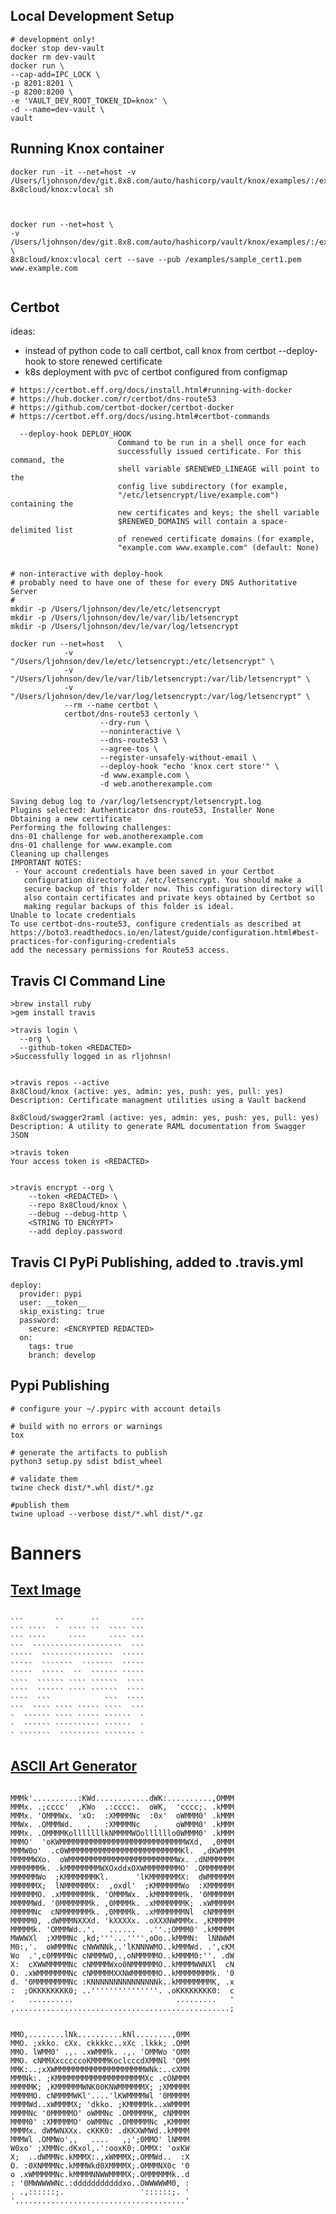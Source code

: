 
## Local Development Setup

```shell script
# development only!
docker stop dev-vault
docker rm dev-vault
docker run \
--cap-add=IPC_LOCK \
-p 8201:8201 \
-p 8200:8200 \
-e 'VAULT_DEV_ROOT_TOKEN_ID=knox' \
-d --name=dev-vault \
vault

```

## Running Knox container

```shell script
docker run -it --net=host -v /Users/ljohnson/dev/git.8x8.com/auto/hashicorp/vault/knox/examples/:/examples 8x8cloud/knox:vlocal sh



docker run --net=host \
-v /Users/ljohnson/dev/git.8x8.com/auto/hashicorp/vault/knox/examples/:/examples \
8x8cloud/knox:vlocal cert --save --pub /examples/sample_cert1.pem www.example.com


```


## Certbot

ideas:

* instead of python code to call certbot, call knox from certbot --deploy-hook to store renewed certificate
* k8s deployment with pvc of certbot configured from configmap 

```
# https://certbot.eff.org/docs/install.html#running-with-docker
# https://hub.docker.com/r/certbot/dns-route53
# https://github.com/certbot-docker/certbot-docker
# https://certbot.eff.org/docs/using.html#certbot-commands

  --deploy-hook DEPLOY_HOOK
                        Command to be run in a shell once for each
                        successfully issued certificate. For this command, the
                        shell variable $RENEWED_LINEAGE will point to the
                        config live subdirectory (for example,
                        "/etc/letsencrypt/live/example.com") containing the
                        new certificates and keys; the shell variable
                        $RENEWED_DOMAINS will contain a space-delimited list
                        of renewed certificate domains (for example,
                        "example.com www.example.com" (default: None)


# non-interactive with deploy-hook
# probably need to have one of these for every DNS Authoritative Server
#
mkdir -p /Users/ljohnson/dev/le/etc/letsencrypt
mkdir -p /Users/ljohnson/dev/le/var/lib/letsencrypt
mkdir -p /Users/ljohnson/dev/le/var/log/letsencrypt

docker run --net=host   \
            -v "/Users/ljohnson/dev/le/etc/letsencrypt:/etc/letsencrypt" \
            -v "/Users/ljohnson/dev/le/var/lib/letsencrypt:/var/lib/letsencrypt" \
            -v "/Users/ljohnson/dev/le/var/log/letsencrypt:/var/log/letsencrypt" \
            --rm --name certbot \
            certbot/dns-route53 certonly \
            		--dry-run \
            		--noninteractive \
            		--dns-route53 \
            		--agree-tos \
            		--register-unsafely-without-email \
            		--deploy-hook "echo 'knox cert store'" \
            		-d www.example.com \
            		-d web.anotherexample.com
        
Saving debug log to /var/log/letsencrypt/letsencrypt.log
Plugins selected: Authenticator dns-route53, Installer None
Obtaining a new certificate
Performing the following challenges:
dns-01 challenge for web.anotherexample.com
dns-01 challenge for www.example.com
Cleaning up challenges
IMPORTANT NOTES:
 - Your account credentials have been saved in your Certbot
   configuration directory at /etc/letsencrypt. You should make a
   secure backup of this folder now. This configuration directory will
   also contain certificates and private keys obtained by Certbot so
   making regular backups of this folder is ideal.
Unable to locate credentials
To use certbot-dns-route53, configure credentials as described at 
https://boto3.readthedocs.io/en/latest/guide/configuration.html#best-practices-for-configuring-credentials 
add the necessary permissions for Route53 access.

```




## Travis CI Command Line

```
>brew install ruby
>gem install travis

>travis login \
  --org \
  --github-token <REDACTED>
>Successfully logged in as rljohnsn!
 

>travis repos --active
8x8Cloud/knox (active: yes, admin: yes, push: yes, pull: yes)
Description: Certificate managment utilities using a Vault backend

8x8Cloud/swagger2raml (active: yes, admin: yes, push: yes, pull: yes)
Description: A utility to generate RAML documentation from Swagger JSON

>travis token
Your access token is <REDACTED>


>travis encrypt --org \
	--token <REDACTED> \
	--repo 8x8Cloud/knox \
	--debug --debug-http \
	<STRING TO ENCRYPT>
	--add deploy.password

```

## Travis CI PyPi Publishing, added to .travis.yml

```
deploy:
  provider: pypi
  user: __token__
  skip_existing: true
  password:
    secure: <ENCRYPTED REDACTED>
  on:
    tags: true
    branch: develop
```


## Pypi Publishing

```
# configure your ~/.pypirc with account details

# build with no errors or warnings
tox

# generate the artifacts to publish
python3 setup.py sdist bdist_wheel

# validate them
twine check dist/*.whl dist/*.gz

#publish them
twine upload --verbose dist/*.whl dist/*.gz
```













# Banners


## [Text Image](https://www.text-image.com/convert/pic2ascii.cgi)

```

```       ``      ``       ```
``` ````  `  ```` ``  ```` ```
``` ````     ````     ```` ```
```  ````````````````````  ```
`````  ````````````````  `````
`````  ```````  ```````  `````
`````  `````  ``  `````` `````
````  `````` ```` ``````  ````
````  `````` ```` ``````  ````
````  ```            ```  ````
```  ```` ```` ````` ````  ```
`  `````` ```` ````` ``````  `
`  `````` `````````` ``````  `
` ```````  ````````` ``````` `

```

## [ASCII Art Generator](https://www.ascii-art-generator.org/)

```

MMMk'..........:KWd............dWK:..........,OMMM
MMMx. .;cccc'  ,KWo  .:cccc:.  oWK,  'cccc;. .kMMM
MMMx. 'OMMMWx. 'xO:  :XMMMMNc  :0x'  oWMMM0' .kMMM
MMWx. .OMMMWd.   .   :XMMMMNc   .    oWMMM0' .kMMM
MMMx. .OMMMMKolllllllkNMMMMWOollllllo0WMMM0' .kMMM
MMMO'  'oKWMMMMMMMMMMMMMMMMMMMMMMMMMMMMWXd,  ,0MMM
MMMW0o'  .c0WMMMMMMMMMMMMMMMMMMMMMMMMMKl.  ,dKWMMM
MMMMMWXo.  oWMMMMMMMMMMMMMMMMMMMMMMMMWx. .dNMMMMMM
MMMMMMMk. .kMMMMMMMMWXOxddxOXWMMMMMMMMO' .OMMMMMMM
MMMMMMWo  ;KMMMMMMMKl.      'lKMMMMMMMX:  dWMMMMMM
MMMMMMX;  lNMMMMMMX:  ,oxdl'  ;KMMMMMMWo  :XMMMMMM
MMMMMMO. .xMMMMMMMk. 'OMMMWx. .kMMMMMMMk. '0MMMMMM
MMMMMWd. '0MMMMMMMk. ,0MMMMk. .xMMMMMMMK; .xWMMMMM
MMMMMNc  cNMMMMMMMk. ,0MMMMk. .xMMMMMMMNl  cNMMMMM
MMMMM0, .dWMMMNXXXd. 'kXXXXx. .oXXXNWMMMx. ,KMMMMM
MMMMMk. 'OMMMWd..'.   ......   .''.;OMMM0' .kMMMMM
MWWWXl  ;XMMMNc ,kd;'''...'''',oOo..kMMMN:  lNNWWM
M0:,'.  oWMMMNc cNWWNNk,.'lKNNNWMO..kMMMWd. .',cKM
Wo  .',c0MMMMNc cNMMMWO,.,oNMMMMMO..kMMMM0:''. .dW
X:  cXWWMMMMMNc cNMMMMWxo0NMMMMMMO..kMMMMWWNXl  cN
O. .xWMMMMMMMNc cNMMMMMXXNWMMMMMMO..kMMMMMMMMk. '0
d. '0MMMMMMMMNc :KNNNNNNNNNNNNNNNk..kMMMMMMMMK, .x
:  ;OKKKKKKKK0; ..'''''''''''''''. .oKKKKKKKK0:  c
.   ..........                       .........   '
,................................................;

```



```

MMO,........lNk..........kNl........,0MM
MMO. ;xkko. cXx. ckkkkc..xXc .lkkk; .OMM
MMO. lWMM0' .,. .xWMMMk. .,. 'OMMWo 'OMM
MMO. cNMMXxcccccoKMMMMKoclcccdXMMNl 'OMM
MMK:..;xXWMMMMMMMMMMMMMMMMMMMMWNk:..cXMM
MMMNk:. ;KMMMMMMMMMMMMMMMMMMMMXc .cONMMM
MMMMMK; ,KMMMMMMWNK00KNWMMMMMMX; ;XMMMMM
MMMMMO. cNMMMMWKl'....'lKWMMMMWl '0MMMMM
MMMMWd..xWMMMMX; 'dkko. ;KMMMMMk..xWMMMM
MMMMNc '0MMMMMO' oWMMNc .OMMMMMK, cNMMMM
MMMM0' :XMMMMMO' oWMMNc .OMMMMMNc ,KMMMM
MMMMx. dWMWNXXx. cKKK0: .dKKXWMWd..kMMMM
MMMWl .OMMWo',,   ....   ,;';0MMO' lNMMM
W0xo' ;XMMNc.dKxol,.':ooxK0;.OMMX: 'oxKW
X;  ..dWMMNc.kMMMX:.,xWMMMX;.OMMWd..  :X
O. :0XNMMMNc.kMMMWkd0XMMMMX;.OMMMNX0c '0
o .xWMMMMMNc.kMMMMNNWWMMMMX;.OMMMMMMk..d
: '0MWWWWWNc.:dddddddddddxo..OWWWWWM0, :
. .,::::::;.                 '::::::;. '
'......................................'


```

